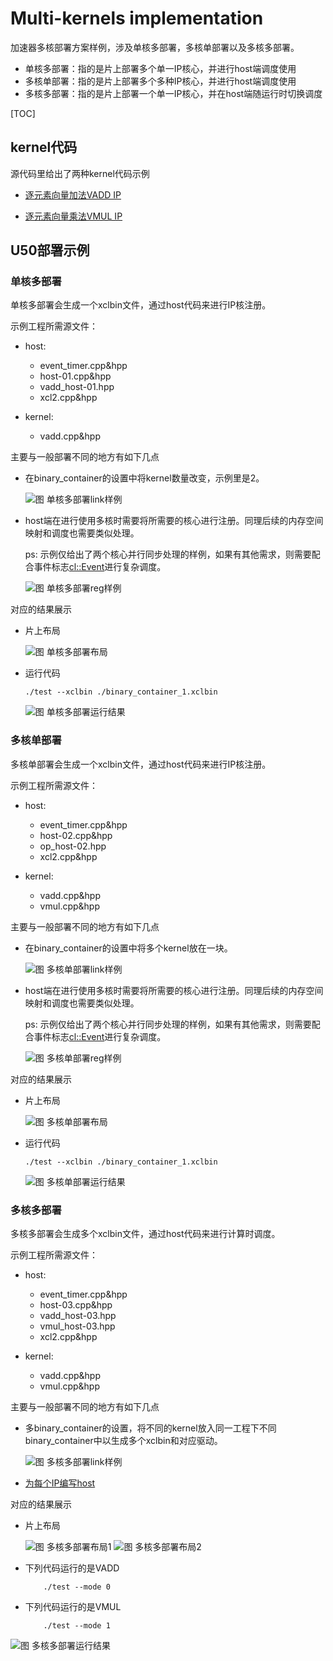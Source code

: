 # Multi-kernels implementation

加速器多核部署方案样例，涉及单核多部署，多核单部署以及多核多部署。

+ 单核多部署：指的是片上部署多个单一IP核心，并进行host端调度使用
+ 多核单部署：指的是片上部署多个多种IP核心，并进行host端调度使用
+ 多核多部署：指的是片上部署一个单一IP核心，并在host端随运行时切换调度

[TOC]

## kernel代码

源代码里给出了两种kernel代码示例

+ [逐元素向量加法VADD IP](./src/kernel/vadd.cpp)

+ [逐元素向量乘法VMUL IP](./src/kernel/vmul.cpp)

## U50部署示例

### 单核多部署

单核多部署会生成一个xclbin文件，通过host代码来进行IP核注册。

示例工程所需源文件：

+ host: 
    - event_timer.cpp&hpp
    - host-01.cpp&hpp
    - vadd_host-01.hpp
    - xcl2.cpp&hpp

+ kernel:
    - vadd.cpp&hpp

主要与一般部署不同的地方有如下几点

+ 在binary_container的设置中将kernel数量改变，示例里是2。

    ![图 单核多部署link样例](../img/mk_01-link.png)

+ host端在进行使用多核时需要将所需要的核心进行注册。同理后续的内存空间映射和调度也需要类似处理。

    ps: 示例仅给出了两个核心并行同步处理的样例，如果有其他需求，则需要配合事件标志<cl::Event>进行复杂调度。

    ![图 单核多部署reg样例](../img/mk_01-reg.png)

对应的结果展示

+ 片上布局

    ![图 单核多部署布局](../img/mk_01-dig.png)

+ 运行代码
    ```
    ./test --xclbin ./binary_container_1.xclbin
    ```
    ![图 单核多部署运行结果](../img/mk_01-res.png)

### 多核单部署

多核单部署会生成一个xclbin文件，通过host代码来进行IP核注册。

示例工程所需源文件：

+ host: 
    - event_timer.cpp&hpp
    - host-02.cpp&hpp
    - op_host-02.hpp
    - xcl2.cpp&hpp

+ kernel:
    - vadd.cpp&hpp
    - vmul.cpp&hpp

主要与一般部署不同的地方有如下几点

+ 在binary_container的设置中将多个kernel放在一块。

    ![图 多核单部署link样例](../img/mk_02-link.png)

+ host端在进行使用多核时需要将所需要的核心进行注册。同理后续的内存空间映射和调度也需要类似处理。

    ps: 示例仅给出了两个核心并行同步处理的样例，如果有其他需求，则需要配合事件标志<cl::Event>进行复杂调度。

    ![图 多核单部署reg样例](../img/mk_02-reg.png)

对应的结果展示

+ 片上布局

    ![图 多核单部署布局](../img/mk_02-dig.png)

+ 运行代码
    ```
    ./test --xclbin ./binary_container_1.xclbin
    ```
    ![图 多核单部署运行结果](../img/mk_02-res.png)


### 多核多部署

多核多部署会生成多个xclbin文件，通过host代码来进行计算时调度。

示例工程所需源文件：

+ host: 
    - event_timer.cpp&hpp
    - host-03.cpp&hpp
    - vadd_host-03.hpp
    - vmul_host-03.hpp
    - xcl2.cpp&hpp

+ kernel:
    - vadd.cpp&hpp
    - vmul.cpp&hpp

主要与一般部署不同的地方有如下几点

+ 多binary_container的设置，将不同的kernel放入同一工程下不同binary_container中以生成多个xclbin和对应驱动。
    
    ![图 多核多部署link样例](../img/mk_03-link.png)

+ [为每个IP编写host](./src/kernel/host-03.cpp)

对应的结果展示

+ 片上布局

    ![图 多核多部署布局1](../img/mk_03-dig1.png)
    ![图 多核多部署布局2](../img/mk_03-dig2.png)
    
+ 下列代码运行的是VADD
    ```
        ./test --mode 0 
    ```
+ 下列代码运行的是VMUL
    ```
        ./test --mode 1 
    ```

![图 多核多部署运行结果](../img/mk_03-res.png)